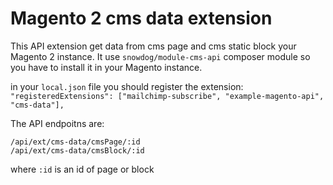 # Magento 2 cms data extension

This API extension get data from cms page and cms static block your Magento 2 instance.
It use `snowdog/module-cms-api` composer module so you have to install it in your Magento instance.

in your `local.json` file you should register the extension:
`"registeredExtensions": ["mailchimp-subscribe", "example-magento-api", "cms-data"],`

The API endpoitns are:
```
/api/ext/cms-data/cmsPage/:id
/api/ext/cms-data/cmsBlock/:id
```

where `:id` is an id of page or block
